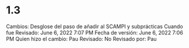 # 1.3

Cambios: Desglose del paso de añadir al SCAMPI y subprácticas
Cuando fue Revisado: June 6, 2022 7:07 PM
Fecha de  versión: June 6, 2022 7:06 PM
Quien hizo el cambio: Pau
Revisado: No
Revisado por: Pau